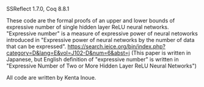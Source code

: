 SSReflect 1.7.0,
Coq 8.8.1

These code are the formal proofs of an upper and lower bounds of expressive number of single hidden layer ReLU neural networks.
"Expressive number" is a measure of expressive power of neural netoworks introduced in "Expressive power of neural networks by the number of data that can be expressed".
https://search.ieice.org/bin/index.php?category=D&lang=E&vol=J102-D&num=6&abst=j
(This paper is written in Japanese, but English definition of "expressive number" is written in "Expressive Number of Two or More Hidden Layer ReLU Neural Networks")


All code are written by Kenta Inoue.
